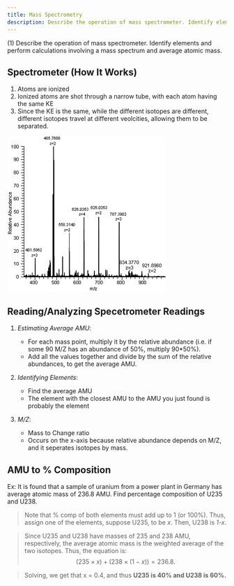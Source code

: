 ```yaml
---
title: Mass Spectrometry
description: Describe the operation of mass spectrometer. Identify elements and perform calculations involving a mass spectrum and average atomic mass.
---
```


(1) Describe the operation of mass spectrometer. Identify elements and perform calculations involving a mass spectrum and average atomic mass.

## Spectrometer (How It Works)

1. Atoms are ionized
2. Ionized atoms are shot through a narrow tube, with each atom having the same KE
3. Since the KE is the same, while the different isotopes are different, different isotopes travel at different veolcities, allowing them to be separated.

![spectrometer](../../../assets/spectrometer.jpg)

## Reading/Analyzing Specetrometer Readings

1. *Estimating Average AMU*: 
    - For each mass point, multiply it by the relative abundance (i.e. if some 90 M/Z has an abundance of 50%, multiply 90*50%).
    - Add all the values together and divide by the sum of the relative abundances, to get the average AMU.
    
2. *Identifying Elements*:
    - Find the average AMU
    - The element with the closest AMU to the AMU you just found is probably the element

3. *M/Z*:
    - Mass to Change ratio
    - Occurs on the x-axis because relative abundance depends on M/Z, and it seperates isotopes by mass.
  
## AMU to % Composition

Ex: It is found that a sample of uranium from a power plant in Germany has average atomic mass of 236.8 AMU. Find percentage composition of U235 and U238.

> Note that % comp of both elements must add up to 1 (or 100%). Thus, assign one of the elements, suppose U235, to be *x*. Then, U238 is *1-x*.

> Since U235 and U238 have masses of 235 and 238 AMU, respectively, the average atomic mass is the weighted average of the two isotopes. Thus, the equation is: $$ (235 \times x) + (238 \times (1-x)) = 236.8. $$

> Solving, we get that x = 0.4, and thus **U235 is 40% and U238 is 60%.**